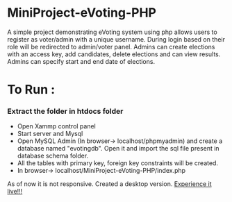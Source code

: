 # MiniProject-eVoting-PHP
A simple project demonstrating eVoting system using php allows users to register as voter/admin with a unique username. During login based on their role will be redirected to admin/voter panel. Admins can create elections with an access key, add candidates,  delete elections and can view results. Admins can specify start and end date of elections. 

<h1>To Run :</h1>
<h3>Extract the folder in htdocs folder</h3>
<ul>
  <li>Open Xammp control panel</li>
  <li>Start server and Mysql</li>
  <li>Open MySQL Admin (In browser-> localhost/phpmyadmin) and create a database named "evotingdb". Open it and import the sql file present in database schema folder.</li>
  <li>All the tables with primary key, foreign key constraints will be created.</li>
  <li>In browser-> localhost/MiniProject-eVoting-PHP/index.php</li>
</ul>

<p>As of now it is not responsive. Created a desktop version. <a href="https://evoting.free.nf" target="_blank">Experience it live!!!</a></p>
